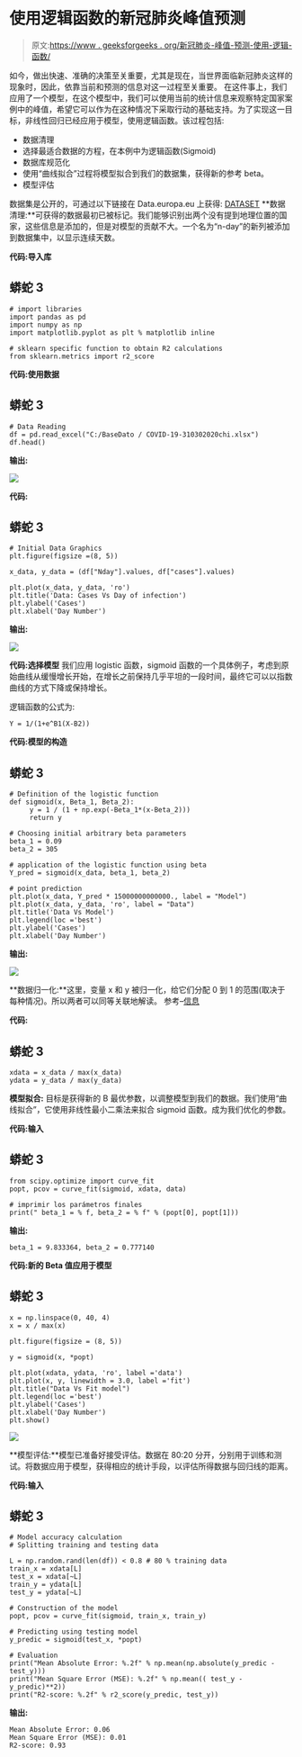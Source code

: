 # 使用逻辑函数的新冠肺炎峰值预测

> 原文:[https://www . geeksforgeeks . org/新冠肺炎-峰值-预测-使用-逻辑-函数/](https://www.geeksforgeeks.org/covid-19-peak-prediction-using-logistic-function/)

如今，做出快速、准确的决策至关重要，尤其是现在，当世界面临新冠肺炎这样的现象时，因此，依靠当前和预测的信息对这一过程至关重要。
在这件事上，我们应用了一个模型，在这个模型中，我们可以使用当前的统计信息来观察特定国家案例中的峰值，希望它可以作为在这种情况下采取行动的基础支持。为了实现这一目标，非线性回归已经应用于模型，使用逻辑函数。该过程包括:

*   数据清理
*   选择最适合数据的方程，在本例中为逻辑函数(Sigmoid)
*   数据库规范化
*   使用“曲线拟合”过程将模型拟合到我们的数据集，获得新的参考 beta。
*   模型评估

数据集是公开的，可通过以下链接在 Data.europa.eu 上获得: [DATASET](https://data.europa.eu/euodp/es/data/dataset/covid-19-coronavirus-data)
**数据清理:**可获得的数据最初已被标记。我们能够识别出两个没有提到地理位置的国家，这些信息是添加的，但是对模型的贡献不大。一个名为“n-day”的新列被添加到数据集中，以显示连续天数。

**代码:导入库**

## 蟒蛇 3

```
# import libraries
import pandas as pd
import numpy as np
import matplotlib.pyplot as plt % matplotlib inline

# sklearn specific function to obtain R2 calculations
from sklearn.metrics import r2_score
```

**代码:使用数据**

## 蟒蛇 3

```
# Data Reading
df = pd.read_excel("C:/BaseDato / COVID-19-310302020chi.xlsx")
df.head()
```

**输出:**

![](img/a20c3ba770208337da8969ffb64627bb.png)

**代码:**

## 蟒蛇 3

```
# Initial Data Graphics
plt.figure(figsize =(8, 5))

x_data, y_data = (df["Nday"].values, df["cases"].values)

plt.plot(x_data, y_data, 'ro')
plt.title('Data: Cases Vs Day of infection')
plt.ylabel('Cases')
plt.xlabel('Day Number')
```

**输出:**

![](img/16bc7d0b3756ae1b8946a5f8128f5da9.png)

**代码:选择模型**
我们应用 logistic 函数，sigmoid 函数的一个具体例子，考虑到原始曲线从缓慢增长开始，在增长之前保持几乎平坦的一段时间，最终它可以以指数曲线的方式下降或保持增长。

逻辑函数的公式为:

```
Y = 1/(1+e^B1(X-B2))
```

**代码:模型的构造**

## 蟒蛇 3

```
# Definition of the logistic function
def sigmoid(x, Beta_1, Beta_2):
     y = 1 / (1 + np.exp(-Beta_1*(x-Beta_2)))
     return y

# Choosing initial arbitrary beta parameters
beta_1 = 0.09
beta_2 = 305

# application of the logistic function using beta
Y_pred = sigmoid(x_data, beta_1, beta_2)

# point prediction
plt.plot(x_data, Y_pred * 15000000000000., label = "Model")
plt.plot(x_data, y_data, 'ro', label = "Data")
plt.title('Data Vs Model')
plt.legend(loc ='best')
plt.ylabel('Cases')
plt.xlabel('Day Number')
```

**输出:**

![](img/ca1e6a6dd050bb2e2fcf387edd5e5eab.png)

**数据归一化:**这里，变量 x 和 y 被归一化，给它们分配 0 到 1 的范围(取决于每种情况)。所以两者可以同等关联地解读。
参考–[信息](https://empresas.blogthinkbig.com/precauciones-la-hora-de-normalizar/)

**代码:**

## 蟒蛇 3

```
xdata = x_data / max(x_data)
ydata = y_data / max(y_data)
```

**模型拟合:**
目标是获得新的 B 最优参数，以调整模型到我们的数据。我们使用“曲线拟合”，它使用非线性最小二乘法来拟合 sigmoid 函数。成为我们优化的参数。

**代码:输入**

## 蟒蛇 3

```
from scipy.optimize import curve_fit
popt, pcov = curve_fit(sigmoid, xdata, data)

# imprimir los parámetros finales
print(" beta_1 = % f, beta_2 = % f" % (popt[0], popt[1]))
```

**输出:**

```
beta_1 = 9.833364, beta_2 = 0.777140
```

**代码:新的 Beta 值应用于模型**

## 蟒蛇 3

```
x = np.linspace(0, 40, 4)
x = x / max(x)

plt.figure(figsize = (8, 5))

y = sigmoid(x, *popt)

plt.plot(xdata, ydata, 'ro', label ='data')
plt.plot(x, y, linewidth = 3.0, label ='fit')
plt.title("Data Vs Fit model")
plt.legend(loc ='best')
plt.ylabel('Cases')
plt.xlabel('Day Number')
plt.show()
```

![](img/cd30aacf18255f1590eac7ec86619e1c.png)

**模型评估:**模型已准备好接受评估。数据在 80:20 分开，分别用于训练和测试。将数据应用于模型，获得相应的统计手段，以评估所得数据与回归线的距离。

**代码:输入**

## 蟒蛇 3

```
# Model accuracy calculation
# Splitting training and testing data

L = np.random.rand(len(df)) < 0.8 # 80 % training data
train_x = xdata[L]
test_x = xdata[~L]
train_y = ydata[L]
test_y = ydata[~L]

# Construction of the model
popt, pcov = curve_fit(sigmoid, train_x, train_y)

# Predicting using testing model
y_predic = sigmoid(test_x, *popt)

# Evaluation
print("Mean Absolute Error: %.2f" % np.mean(np.absolute(y_predic - test_y)))
print("Mean Square Error (MSE): %.2f" % np.mean(( test_y - y_predic)**2))
print("R2-score: %.2f" % r2_score(y_predic, test_y))
```

**输出:**

```
Mean Absolute Error: 0.06
Mean Square Error (MSE): 0.01
R2-score: 0.93
```